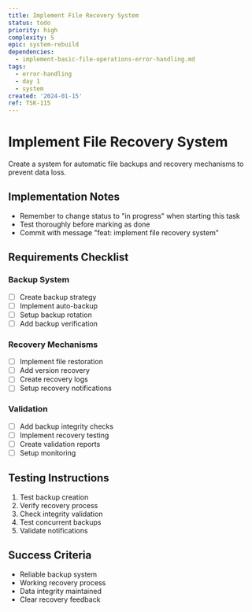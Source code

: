```yaml
---
title: Implement File Recovery System
status: todo
priority: high
complexity: S
epic: system-rebuild
dependencies:
  - implement-basic-file-operations-error-handling.md
tags:
  - error-handling
  - day 1
  - system
created: '2024-01-15'
ref: TSK-115
---
```


# Implement File Recovery System

Create a system for automatic file backups and recovery mechanisms to prevent data loss.

## Implementation Notes
- Remember to change status to "in progress" when starting this task
- Test thoroughly before marking as done
- Commit with message "feat: implement file recovery system"

## Requirements Checklist

### Backup System
- [ ] Create backup strategy
- [ ] Implement auto-backup
- [ ] Setup backup rotation
- [ ] Add backup verification

### Recovery Mechanisms
- [ ] Implement file restoration
- [ ] Add version recovery
- [ ] Create recovery logs
- [ ] Setup recovery notifications

### Validation
- [ ] Add backup integrity checks
- [ ] Implement recovery testing
- [ ] Create validation reports
- [ ] Setup monitoring

## Testing Instructions
1. Test backup creation
2. Verify recovery process
3. Check integrity validation
4. Test concurrent backups
5. Validate notifications

## Success Criteria
- Reliable backup system
- Working recovery process
- Data integrity maintained
- Clear recovery feedback 
